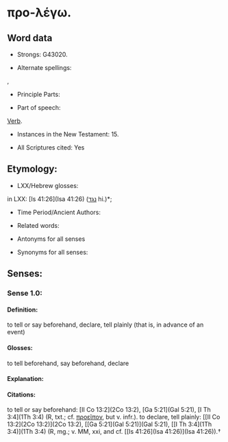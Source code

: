 # προ-λέγω.

<!-- Status: S2=NeedsReview -->
<!-- Lexica used for edits: BDAG, FFM, LN, A-S -->

## Word data

* Strongs: G43020.

* Alternate spellings:

,

* Principle Parts: 


* Part of speech: 

[Verb](http://ugg.readthedocs.io/en/latest/verb.html).

* Instances in the New Testament: 15.

* All Scriptures cited: Yes

## Etymology: 


* LXX/Hebrew glosses: 

in LXX: [Is 41:26](Isa 41:26) ([נגד](//en-uhl/H5046) hi.)*;

* Time Period/Ancient Authors: 


* Related words: 

* Antonyms for all senses

* Synonyms for all senses: 


## Senses: 


### Sense  1.0: 

#### Definition: 

to tell or say beforehand, declare, tell plainly (that is, in advance of an event)

#### Glosses: 

to tell beforehand, say beforehand, declare

#### Explanation:

#### Citations: 

to tell or say beforehand: [II Co 13:2](2Co 13:2), [Ga 5:21](Gal 5:21), [I Th 3:4](1Th 3:4) (R, txt.; cf. [προεῖπον](), but v. infr.). to declare, tell plainly: [[II Co 13:2](2Co 13:2)](2Co 13:2), [[Ga 5:21](Gal 5:21)](Gal 5:21), [[I Th 3:4](1Th 3:4)](1Th 3:4) (R, mg.; v. MM, xxi, and cf. [[Is 41:26](Isa 41:26)](Isa 41:26)).†